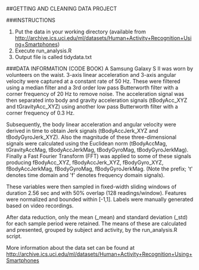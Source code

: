 ##GETTING AND CLEANING DATA PROJECT

###INSTRUCTIONS
1. Put the data in your working directory (available from http://archive.ics.uci.edu/ml/datasets/Human+Activity+Recognition+Using+Smartphones)
2. Execute run_analysis.R
3. Output file is called tidydata.txt

###DATA INFORMATION (CODE BOOK)
A Samsung Galaxy S II was worn by volunteers on the waist. 3-axis linear acceleration and 3-axis angular velocity were captured at a constant rate of 50 Hz. These were filtered using a median filter and a 3rd order low pass Butterworth filter with a corner frequency of 20 Hz to remove noise. The acceleration signal was then separated into body and gravity acceleration signals (tBodyAcc\_XYZ and tGravityAcc\_XYZ) using another low pass Butterworth filter with a corner frequency of 0.3 Hz.

Subsequently, the body linear acceleration and angular velocity were derived in time to obtain Jerk signals (tBodyAccJerk\_XYZ and tBodyGyroJerk\_XYZ). Also the magnitude of these three-dimensional signals were calculated using the Euclidean norm (tBodyAccMag, tGravityAccMag, tBodyAccJerkMag, tBodyGyroMag, tBodyGyroJerkMag). Finally a Fast Fourier Transform (FFT) was applied to some of these signals producing fBodyAcc\_XYZ, fBodyAccJerk\_XYZ, fBodyGyro\_XYZ, fBodyAccJerkMag, fBodyGyroMag, fBodyGyroJerkMag. (Note the prefix; 't' denotes time domain and 'f' denotes frequency domain signals).

These variables were then sampled in fixed-width sliding windows of duration 2.56 sec and with 50% overlap (128 readings/window). Features were normalized and bounded within [-1,1]. Labels were manually generated based on video recordings.

After data reduction, only the mean (\_mean) and standard deviation (\_std) for each sample period were retained. The means of these are calculated and presented, grouped by subject and activity, by the run_analysis.R script.

More information about the data set can be found at http://archive.ics.uci.edu/ml/datasets/Human+Activity+Recognition+Using+Smartphones

